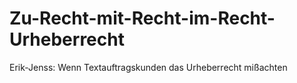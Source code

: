 Zu-Recht-mit-Recht-im-Recht-Urheberrecht
========================================

Erik-Jenss: Wenn Textauftragskunden das Urheberrecht mißachten
